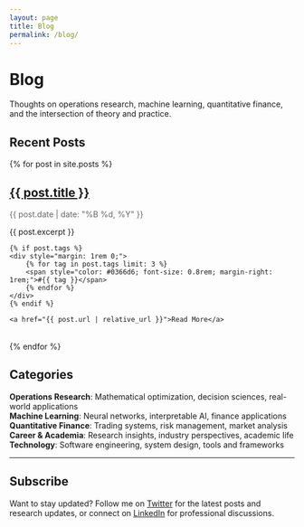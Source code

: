 ```yaml
---
layout: page
title: Blog
permalink: /blog/
---
```


# Blog

Thoughts on operations research, machine learning, quantitative finance, and the intersection of theory and practice.

## Recent Posts

{% for post in site.posts %}
<article style="margin-bottom: 2rem;">
    <h2><a href="{{ post.url | relative_url }}">{{ post.title }}</a></h2>
    <p style="color: #666;">{{ post.date | date: "%B %d, %Y" }}</p>
    <p>{{ post.excerpt }}</p>
    
    {% if post.tags %}
    <div style="margin: 1rem 0;">
        {% for tag in post.tags limit: 3 %}
        <span style="color: #0366d6; font-size: 0.8rem; margin-right: 1rem;">#{{ tag }}</span>
        {% endfor %}
    </div>
    {% endif %}
    
    <a href="{{ post.url | relative_url }}">Read More</a>
</article>
{% endfor %}

## Categories

**Operations Research**: Mathematical optimization, decision sciences, real-world applications  
**Machine Learning**: Neural networks, interpretable AI, finance applications  
**Quantitative Finance**: Trading systems, risk management, market analysis  
**Career & Academia**: Research insights, industry perspectives, academic life  
**Technology**: Software engineering, system design, tools and frameworks

---

## Subscribe

Want to stay updated? Follow me on [Twitter](https://twitter.com/yourtwitter) for the latest posts and research updates, or connect on [LinkedIn](https://linkedin.com/in/yourlinkedin) for professional discussions.